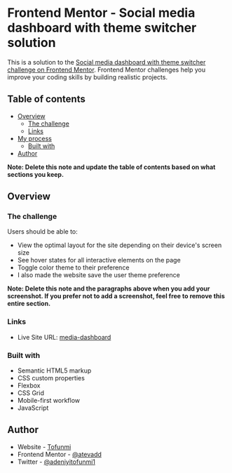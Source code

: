# Frontend Mentor - Social media dashboard with theme switcher solution

This is a solution to the [Social media dashboard with theme switcher challenge on Frontend Mentor](https://www.frontendmentor.io/challenges/social-media-dashboard-with-theme-switcher-6oY8ozp_H). Frontend Mentor challenges help you improve your coding skills by building realistic projects. 

## Table of contents

- [Overview](#overview)
  - [The challenge](#the-challenge)
  - [Links](#links)
- [My process](#my-process)
  - [Built with](#built-with)
- [Author](#author)

**Note: Delete this note and update the table of contents based on what sections you keep.**

## Overview

### The challenge

Users should be able to:

- View the optimal layout for the site depending on their device's screen size
- See hover states for all interactive elements on the page
- Toggle color theme to their preference
- I also made the website save the user theme preference


**Note: Delete this note and the paragraphs above when you add your screenshot. If you prefer not to add a screenshot, feel free to remove this entire section.**

### Links
- Live Site URL: [media-dashboard](https://media-dashboard.netlify.app)


### Built with

- Semantic HTML5 markup
- CSS custom properties
- Flexbox
- CSS Grid
- Mobile-first workflow
- JavaScript


## Author

- Website - [Tofunmi](https://www.atevadd.netlify.app)
- Frontend Mentor - [@atevadd](https://www.frontendmentor.io/profile/atevadd)
- Twitter - [@adeniyitofunmi1](https://www.twitter.com/adeniyitofunmi1)

